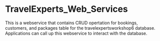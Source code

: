 # TravelExperts_Web_Services
This is a webservice that contains CRUD opertation for bookings, customers, 
and packages table for the travelexpertsworkshop6 database.
Applications can call up this webservice to interact with the database.
